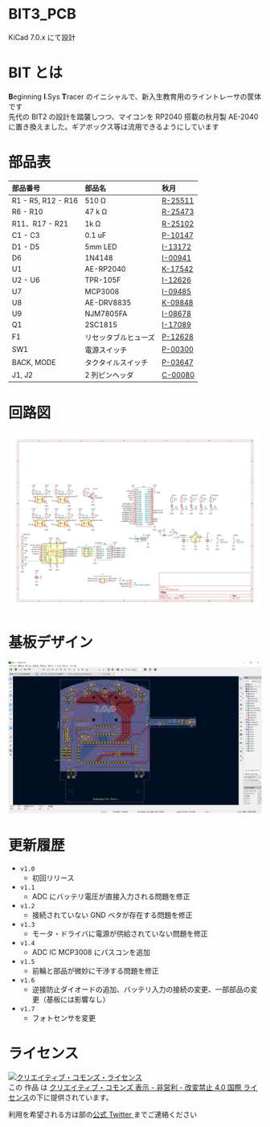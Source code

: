 # BIT3_PCB

KiCad 7.0.x にて設計

# BIT とは

**B**eginning **I**.Sys **T**racer のイニシャルで、新入生教育用のライントレーサの筐体です  
先代の BIT2 の設計を踏襲しつつ、マイコンを RP2040 搭載の秋月製 AE-2040 に置き換えました。ギアボックス等は流用できるようにしています

# 部品表

| 部品番号 | 部品名 | 秋月 |
|:----|:----|:----|
| R1 - R5, R12 - R16 | 510 Ω | [R-25511](https://akizukidenshi.com/catalog/g/gR-25511/) |
| R6 - R10 | 47 k Ω | [R-25473](https://akizukidenshi.com/catalog/g/gR-25473/) |
| R11、R17 - R21 | 1k Ω | [R-25102](https://akizukidenshi.com/catalog/g/gR-25102/) |
| C1 - C3 | 0.1 uF | [P-10147](https://akizukidenshi.com/catalog/g/gP-10147/) |
| D1 - D5 | 5mm LED | [I-13172](https://akizukidenshi.com/catalog/g/gI-13172/) |
| D6 | 1N4148 | [I-00941](https://akizukidenshi.com/catalog/g/gI-00941/) |
| U1 | AE-RP2040 | [K-17542](https://akizukidenshi.com/catalog/g/gK-17542/) |
| U2 - U6 | TPR-105F | [I-12626](https://akizukidenshi.com/catalog/g/gI-12626/) |
| U7 | MCP3008 | [I-09485](https://akizukidenshi.com/catalog/g/gI-09485/) |
| U8 | AE-DRV8835 | [K-09848](https://akizukidenshi.com/catalog/g/gK-09848/) |
| U9 | NJM7805FA | [I-08678](https://akizukidenshi.com/catalog/g/gI-08678/) |
| Q1 | 2SC1815 | [I-17089](https://akizukidenshi.com/catalog/g/gI-17089/) |
| F1 | リセッタブルヒューズ | [P-12628](https://akizukidenshi.com/catalog/g/gP-12628/) |
| SW1 | 電源スイッチ | [P-00300](https://akizukidenshi.com/catalog/g/gP-00300/) |
| BACK, MODE | タクタイルスイッチ | [P-03647](https://akizukidenshi.com/catalog/g/gP-03647/) |
| J1, J2 | 2 列ピンヘッダ | [C-00080](https://akizukidenshi.com/catalog/g/gC-00080/) |

# 回路図

![BIT3＿Schematic](./img/BIT3.svg)

# 基板デザイン

![BIT3＿PCB](./img/BIT3_PCB_Design.png)

# 更新履歴

- `v1.0`
  - 初回リリース
- `v1.1`
  - ADC にバッテリ電圧が直接入力される問題を修正
- `v1.2`
  - 接続されていない GND ベタが存在する問題を修正
- `v1.3`
  - モータ・ドライバに電源が供給されていない問題を修正
- `v1.4`
  - ADC IC MCP3008 にパスコンを追加
- `v1.5` 
  - 前輪と部品が微妙に干渉する問題を修正
- `v1.6`
  - 逆接防止ダイオードの追加、バッテリ入力の接続の変更、一部部品の変更（基板には影響なし）
- `v1.7`
  - フォトセンサを変更

# ライセンス

<a rel="license" href="http://creativecommons.org/licenses/by-nc-nd/4.0/"><img alt="クリエイティブ・コモンズ・ライセンス" style="border-width:0" src="https://i.creativecommons.org/l/by-nc-nd/4.0/88x31.png" /></a><br />この 作品 は <a rel="license" href="http://creativecommons.org/licenses/by-nc-nd/4.0/">クリエイティブ・コモンズ 表示 - 非営利 - 改変禁止 4.0 国際 ライセンス</a>の下に提供されています。

利用を希望される方は部の[公式 Twitter ](https://twitter.com/ISys_robocon)までご連絡ください

